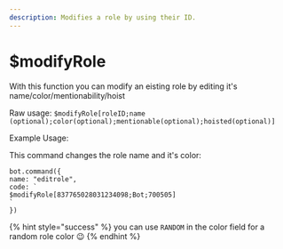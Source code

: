 ```yaml
---
description: Modifies a role by using their ID.
---
```


# $modifyRole

With this function you can modify an eisting role by editing it's name/color/mentionability/hoist

Raw usage: `$modifyRole[roleID;name (optional);color(optional);mentionable(optional);hoisted(optional)]`

Example Usage:

This command changes the role name and it's color:

```
bot.command({
name: "editrole",
code: `
$modifyRole[837765028031234098;Bot;700505]
`
})
```

{% hint style="success" %}
you can use `RANDOM` in the color field for a random role color 😉
{% endhint %}
